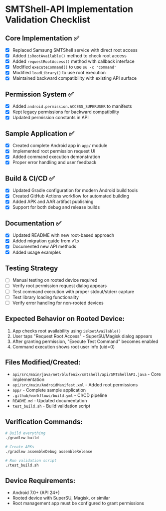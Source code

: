 # SMTShell-API Implementation Validation Checklist

## Core Implementation ✅
- [x] Replaced Samsung SMTShell service with direct root access
- [x] Added `isRootAvailable()` method to check root access
- [x] Added `requestRootAccess()` method with callback interface
- [x] Modified `executeCommand()` to use `su -c 'command'`
- [x] Modified `loadLibrary()` to use root execution
- [x] Maintained backward compatibility with existing API surface

## Permission System ✅
- [x] Added `android.permission.ACCESS_SUPERUSER` to manifests
- [x] Kept legacy permissions for backward compatibility
- [x] Updated permission constants in API

## Sample Application ✅
- [x] Created complete Android app in `app/` module
- [x] Implemented root permission request UI
- [x] Added command execution demonstration
- [x] Proper error handling and user feedback

## Build & CI/CD ✅
- [x] Updated Gradle configuration for modern Android build tools
- [x] Created GitHub Actions workflow for automated building
- [x] Added APK and AAR artifact publishing
- [x] Support for both debug and release builds

## Documentation ✅
- [x] Updated README with new root-based approach
- [x] Added migration guide from v1.x
- [x] Documented new API methods
- [x] Added usage examples

## Testing Strategy
- [ ] Manual testing on rooted device required
- [ ] Verify root permission request dialog appears
- [ ] Test command execution with proper stdout/stderr capture
- [ ] Test library loading functionality
- [ ] Verify error handling for non-rooted devices

## Expected Behavior on Rooted Device:
1. App checks root availability using `isRootAvailable()`
2. User taps "Request Root Access" - SuperSU/Magisk dialog appears
3. After granting permission, "Execute Test Command" becomes enabled
4. Command execution shows root user info (uid=0)

## Files Modified/Created:
- `api/src/main/java/net/blufenix/smtshell/api/SMTShellAPI.java` - Core implementation
- `api/src/main/AndroidManifest.xml` - Added root permissions
- `app/` - Complete sample application
- `.github/workflows/build.yml` - CI/CD pipeline
- `README.md` - Updated documentation
- `test_build.sh` - Build validation script

## Verification Commands:
```bash
# Build everything
./gradlew build

# Create APKs
./gradlew assembleDebug assembleRelease

# Run validation script
./test_build.sh
```

## Device Requirements:
- Android 7.0+ (API 24+)
- Rooted device with SuperSU, Magisk, or similar
- Root management app must be configured to grant permissions
